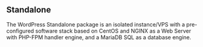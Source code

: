 ## Standalone 
The WordPress Standalone package is an isolated instance/VPS with a pre-configured software stack based on CentOS and NGINX as a Web Server with PHP-FPM handler engine, and a MariaDB SQL as a database engine. 
